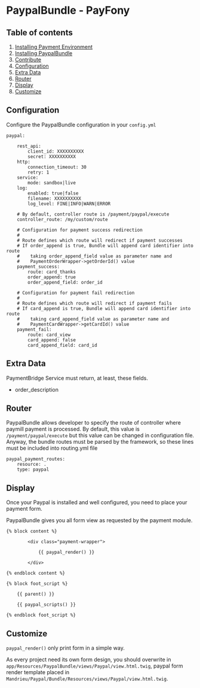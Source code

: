 PaypalBundle - PayFony
=====


Table of contents
-----

1.  [Installing Payment Environment](https://gist.github.com/mmoreram/6771947#file-configure-payfony-environment-md)
2.  [Installing PaypalBundle](https://gist.github.com/mmoreram/6771869#file-install-platform-md)
3.  [Contribute](https://gist.github.com/mmoreram/6813203#file-contribute-payfony-md)
4.  [Configuration](#configuration)
5.  [Extra Data](#extra-data)
6.  [Router](#router)
7.  [Display](#display)
8.  [Customize](#customize)


Configuration
-----

Configure the PaypalBundle configuration in your `config.yml`

    paypal:

        rest_api:
            client_id: XXXXXXXXXX
            secret: XXXXXXXXXX
        http:
            connection_timeout: 30
            retry: 1
        service:
            mode: sandbox|live
        log:
            enabled: true|false
            filename: XXXXXXXXXX
            log_level: FINE|INFO|WARN|ERROR

        # By default, controller route is /payment/paypal/execute
        controller_route: /my/custom/route

        # Configuration for payment success redirection
        #
        # Route defines which route will redirect if payment successes
        # If order_append is true, Bundle will append card identifier into route
        #    taking order_append_field value as parameter name and
        #    PaymentOrderWrapper->getOrderId() value
        payment_success:
            route: card_thanks
            order_append: true
            order_append_field: order_id

        # Configuration for payment fail redirection
        #
        # Route defines which route will redirect if payment fails
        # If card_append is true, Bundle will append card identifier into route
        #    taking card_append_field value as parameter name and
        #    PaymentCardWrapper->getCardId() value
        payment_fail:
            route: card_view
            card_append: false
            card_append_field: card_id
Extra Data
-----

PaymentBridge Service must return, at least, these fields.

* order_description

Router
-----

PaypalBundle allows developer to specify the route of controller where paymill payment is processed.
By default, this value is `/payment/paypal/execute` but this value can be changed in configuration file.
Anyway, the bundle routes must be parsed by the framework, so these lines must be included into routing.yml file  

    paypal_payment_routes:
        resource: .
        type: paypal

Display
-----

Once your Paypal is installed and well configured, you need to place your payment form.

PaypalBundle gives you all form view as requested by the payment module.

    {% block content %}

            <div class="payment-wrapper">

                {{ paypal_render() }}

            </div>

    {% endblock content %}

    {% block foot_script %}

        {{ parent() }}

        {{ paypal_scripts() }}

    {% endblock foot_script %}

Customize
-----

`paypal_render()` only print form in a simple way.  

As every project need its own form design, you should overwrite in `app/Resources/PaypalBundle/views/Paypal/view.html.twig`, paypal form render template placed in `Mandrieu/Paypal/Bundle/Resources/views/Paypal/view.html.twig`.
